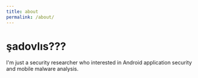 ```yaml
---
title: about
permalink: /about/
---
```

# şadovlıs???

I'm just a security researcher who interested in Android application security and mobile malware analysis.
